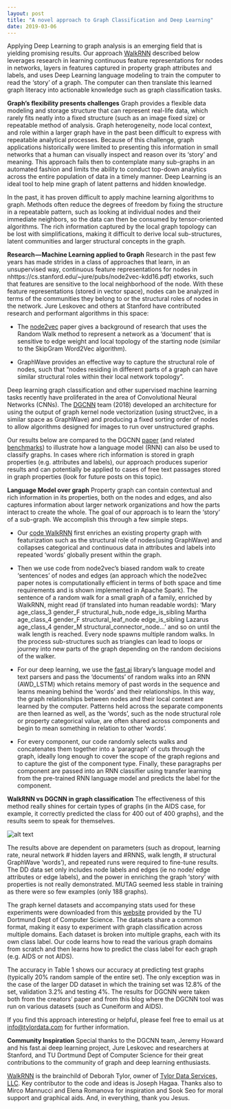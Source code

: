 ```yaml
---
layout: post
title: "A novel approach to Graph Classification and Deep Learning"
date: 2019-03-06
---
```

Applying Deep Learning to graph analysis is an emerging field that is yielding promising results. Our approach [WalkRNN](https://github.com/dtylor/WalkRNN) described below leverages research in learning continuous feature representations for nodes in networks, layers in features captured in property graph attributes and labels, and uses Deep Learning language modeling to train the computer to read the ‘story’ of a graph. The computer can then translate this learned graph literacy into actionable knowledge such as graph classification tasks.

**Graph’s flexibility presents challenges**
Graph provides a flexible data modeling and storage structure that can represent real-life data, which rarely fits neatly into a fixed structure (such as an image fixed size) or repeatable method of analysis. Graph heterogeneity, node local context, and role within a larger graph have in the past been difficult to express with repeatable analytical processes. Because of this challenge, graph applications historically were limited to presenting this information in small networks that a human can visually inspect and reason over its ‘story’ and meaning. This approach fails then to contemplate many sub-graphs in an automated fashion and limits the ability to conduct top-down analytics across the entire population of data in a timely manner. Deep Learning is an ideal tool to help mine graph of latent patterns and hidden knowledge.

In the past, it has proven difficult to apply machine learning algorithms to graph. Methods often reduce the degrees of freedom by fixing the structure in a repeatable pattern, such as looking at individual nodes and their immediate neighbors, so the data can then be consumed by tensor-oriented algorithms. The rich information captured by the local graph topology can be lost with simplifications, making it difficult to derive local sub-structures, latent communities and larger structural concepts in the graph.

**Research — Machine Learning applied to Graph**
Research in the past few years has made strides in a class of approaches that learn, in an unsupervised way, continuous feature representations for nodes in nhttps://cs.stanford.edu/~jure/pubs/node2vec-kdd16.pdf) etworks, such that features are sensitive to the local neighborhood of the node. With these feature representations (stored in vector space), nodes can be analyzed in terms of the communities they belong to or the structural roles of nodes in the network. Jure Leskovec and others at Stanford have contributed research and performant algorithms in this space:

- The [node2vec](https://cs.stanford.edu/~jure/pubs/node2vec-kdd16.pdf) paper gives a background of research that uses the Random Walk method to represent a network as a ‘document’ that is sensitive to edge weight and local topology of the starting node (similar to the SkipGram Word2Vec algorithm).

- GraphWave provides an effective way to capture the structural role of nodes, such that “nodes residing in different parts of a graph can have similar structural roles within their local network topology”.

Deep learning graph classification and other supervised machine learning tasks recently have proliferated in the area of Convolutional Neural Networks (CNNs). The [DGCNN](https://www.cse.wustl.edu/~muhan/papers/AAAI_2018_DGCNN.pdf) team (2018) developed an architecture for using the output of graph kernel node vectorization (using struct2vec, in a similar space as GraphWave) and producing a fixed sorting order of nodes to allow algorithms designed for images to run over unstructured graphs.

Our results below are compared to the DGCNN [paper](https://www.cse.wustl.edu/~muhan/papers/AAAI_2018_DGCNN.pdf) (and related [benchmarks](https://medium.com/crim/deep-learning-applied-to-graphs-586ce63bb28e)) to illustrate how a language model (RNN) can also be used to classify graphs. In cases where rich information is stored in graph properties (e.g. attributes and labels), our approach produces superior results and can potentially be applied to cases of free text passages stored in graph properties (look for future posts on this topic).

**Language Model over graph**
Property graph can contain contextual and rich information in its properties, both on the nodes and edges, and also captures information about larger network organizations and how the parts interact to create the whole. The goal of our approach is to learn the ‘story’ of a sub-graph. We accomplish this through a few simple steps.

- Our [code WalkRNN](https://github.com/dtylor/WalkRNN) first enriches an existing property graph with featurization such as the structural role of nodes(using GraphWave) and collapses categorical and continuous data in attributes and labels into repeated ‘words’ globally present within the graph.

- Then we use code from node2vec’s biased random walk to create ‘sentences’ of nodes and edges (an approach which the node2vec paper notes is computationally efficient in terms of both space and time requirements and is shown implemented in Apache Spark). The sentence of a random walk for a small graph of a family, enriched by WalkRNN, might read (if translated into human readable words): ‘Mary age_class_3 gender_F structural_hub_node edge_is_sibling Martha age_class_4 gender_F structural_leaf_node edge_is_sibling Lazarus age_class_4 gender_M structural_connector_node…’ and so on until the walk length is reached. Every node spawns multiple random walks. In the process sub-structures such as triangles can lead to loops or journey into new parts of the graph depending on the random decisions of the walker.

- For our deep learning, we use the [fast.ai](https://www.fast.ai/) library’s language model and text parsers and pass the ‘documents’ of random walks into an RNN (AWD_LSTM) which retains memory of past words in the sequence and learns meaning behind the ‘words’ and their relationships. In this way, the graph relationships between nodes and their local context are learned by the computer. Patterns held across the separate components are then learned as well, as the ‘words’, such as the node structural role or property categorical value, are often shared across components and begin to mean something in relation to other ‘words’.

- For every component, our code randomly selects walks and concatenates them together into a ‘paragraph’ of cuts through the graph, ideally long enough to cover the scope of the graph regions and to capture the gist of the component type. Finally, these paragraphs per component are passed into an RNN classifier using transfer learning from the pre-trained RNN language model and predicts the label for the component.

**WalkRNN vs DGCNN in graph classification**
The effectiveness of this method really shines for certain types of graphs (in the AIDS case, for example, it correctly predicted the class for 400 out of 400 graphs), and the results seem to speak for themselves.

![alt text](https://github.com/dtylor.github.io/images/Table1.png "Logo Title Table 1")

The results above are dependent on parameters (such as dropout, learning rate, neural network # hidden layers and #RNNS, walk length, # structural GraphWave ‘words’), and repeated runs were required to fine-tune results. The DD data set only includes node labels and edges (ie no node/ edge attributes or edge labels), and the power in enriching the graph ‘story’ with properties is not really demonstrated. MUTAG seemed less stable in training as there were so few examples (only 188 graphs).

The graph kernel datasets and accompanying stats used for these experiments were downloaded from this [website](https://ls11-www.cs.tu-dortmund.de/staff/morris/graphkerneldatasets) provided by the TU Dortmund Dept of Computer Science. The datasets share a common format, making it easy to experiment with graph classification across multiple domains. Each dataset is broken into multiple graphs, each with its own class label. Our code learns how to read the various graph domains from scratch and then learns how to predict the class label for each graph (e.g. AIDS or not AIDS).

The accuracy in Table 1 shows our accuracy at predicting test graphs (typically 20% random sample of the entire set). The only exception was in the case of the larger DD dataset in which the training set was 12.8% of the set, validation 3.2% and testing 4%. The results for DGCNN were taken both from the creators’ paper and from this blog where the DGCNN tool was run on various datasets (such as Cuneiform and AIDS).

If you find this approach interesting or helpful, please feel free to email us at info@tylordata.com for further information.

**Community Inspiration**
Special thanks to the DGCNN team, Jeremy Howard and his fast.ai deep learning project, Jure Leskovec and researchers at Stanford, and TU Dortmund Dept of Computer Science for their great contributions to the community of graph and deep learning enthusiasts.

[WalkRNN](https://github.com/dtylor/WalkRNN) is the brainchild of Deborah Tylor, owner of [Tylor Data Services, LLC](http://tylordata.com/). Key contributor to the code and ideas is Joseph Hagaa. Thanks also to Mirco Mannucci and Elena Romanova for inspiration and Sook Seo for moral support and graphical aids. And, in everything, thank you Jesus.
